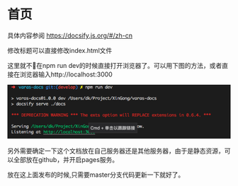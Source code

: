# 首页

具体内容参阅 https://docsify.js.org/#/zh-cn

修改标题可以直接修改index.html文件

这里就不在npm run dev的时候直接打开浏览器了。可以用下图的方法，或者直接在浏览器输入http://localhost:3000

![](./assets/demo.png)

另外需要确定一下这个文档放在自己服务器还是其他服务器，由于是静态资源，可以全部放在github，并开启pages服务。

放在这上面发布的时候,只需要master分支代码更新一下就好了。